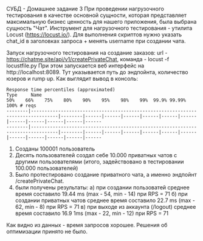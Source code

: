 СУБД - Домашнее задание 3
При проведении нагрузочного тестирования в качестве основной сущности, которая представляет максимальную бизнес ценность для нашего приложения, была выбрана сущность "Чат". Инструмент для нагрузочного тестирования - утилита Locust (https://locust.io/).
Для выполнения скриптов нужно указать chat_id в заголовках запроса + менять username при создании чата.

Запуск нагрузочного тестирования на создание заказов: url - https://chatme.site/api/v1/createPrivateChat, команда - locust -f locustfile.py
При этом запускается веб интерфейс на http://localhost:8089. Тут указывается путь до эндпойнта, количество юзеров и rump up.
Как выглядит вывод в консоль: 
```
Response time percentiles (approximated)
Type     Name                                                                                  50%    66%    75%    80%    90%    95%    98%    99%  99.9% 99.99%   100% # reqs     
--------|--------------------------------------------------------------------------------|--------|------|------|------|------|------|------|------|------|------|------|------     
--------|--------------------------------------------------------------------------------|--------|------|------|------|------|------|------|------|------|------|------|------ 
```
1) Созданы 100001 пользователь
2) Десять пользователей создал себе 10.000 приватных чатов с другими пользователями (итого, задействовано в тестировании 100.000 пользователей)
3) Было протестировано создание приватного чата, а именно эндпойнт /createPrivateChat. 
4) были получены результаты:
  а) при создании пользоватей среднее время составило 19.44 ms (max - 54, min - 14) при RPS = 71
  б) при создании приватных чатов среднее время составило 22.7 ms (max - 62, min - 8) при RPS = 71
  в) при выходе из аккаунта (/logout) среднее время составило 16.9 1ms (max - 22, min - 12) при RPS = 71
 
Как видно из данных - время запросов хорошее. Решения об оптимизации принято не было.
